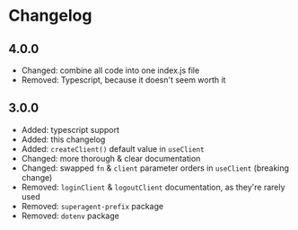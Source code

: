 # Changelog

## 4.0.0
- Changed: combine all code into one index.js file
- Removed: Typescript, because it doesn't seem worth it

## 3.0.0
- Added: typescript support
- Added: this changelog
- Added: `createClient()` default value in `useClient`
- Changed: more thorough & clear documentation
- Changed: swapped `fn` & `client` parameter orders in `useClient` (breaking change)
- Removed: `loginClient` & `logoutClient` documentation, as they're rarely used
- Removed: `superagent-prefix` package
- Removed: `dotenv` package